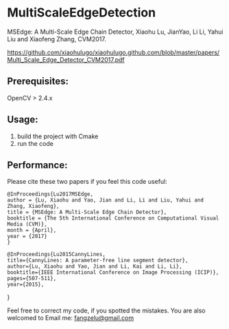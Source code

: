 # MultiScaleEdgeDetection

MSEdge: A Multi-Scale Edge Chain Detector, Xiaohu Lu, JianYao, Li Li, Yahui Liu and Xiaofeng Zhang, CVM2017.

https://github.com/xiaohulugo/xiaohulugo.github.com/blob/master/papers/Multi_Scale_Edge_Detector_CVM2017.pdf

Prerequisites:
---
OpenCV > 2.4.x

Usage:
---
1. build the project with Cmake
2. run the code

Performance:
---


Please cite these two papers if you feel this code useful:

    @InProceedings{Lu2017MSEdge,
    author = {Lu, Xiaohu and Yao, Jian and Li, Li and Liu, Yahui and Zhang, Xiaofeng},
    title = {MSEdge: A Multi-Scale Edge Chain Detector},
    booktitle = {The 5th International Conference on Computational Visual Media (CVM)},
    month = {April},
    year = {2017}
    }
    
    @InProceedings{Lu2015CannyLines,
    title={CannyLines: A parameter-free line segment detector},
    author={Lu, Xiaohu and Yao, Jian and Li, Kai and Li, Li},
    booktitle={IEEE International Conference on Image Processing (ICIP)},
    pages={507-511},
    year={2015},
}

    
Feel free to correct my code, if you spotted the mistakes. You are also welcomed to Email me: fangzelu@gmail.com
